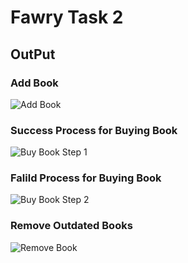 # Fawry Task 2

## OutPut
### Add Book
![Add Book](images/add.png)

### Success Process for Buying Book
![Buy Book Step 1](images/buy1.png)

### Falild Process for Buying Book
![Buy Book Step 2](images/buy2.png)

### Remove Outdated Books
![Remove Book](images/remove.png)
